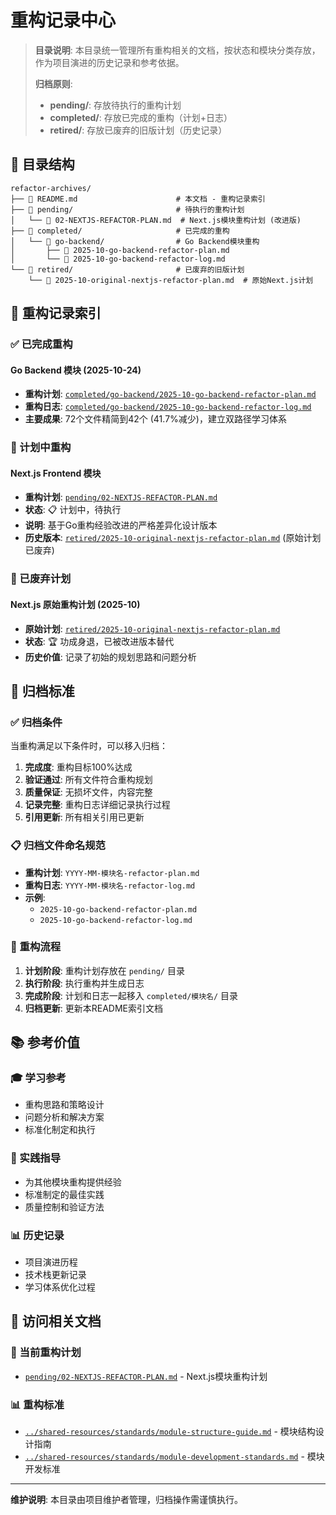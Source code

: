 # 重构记录中心

> **目录说明**: 本目录统一管理所有重构相关的文档，按状态和模块分类存放，作为项目演进的历史记录和参考依据。
>
> **归档原则**:
> - **pending/**: 存放待执行的重构计划
> - **completed/**: 存放已完成的重构（计划+日志）
> - **retired/**: 存放已废弃的旧版计划（历史记录）

## 📁 目录结构

```
refactor-archives/
├── 📖 README.md                      # 本文档 - 重构记录索引
├── 📁 pending/                       # 待执行的重构计划
│   └── 📄 02-NEXTJS-REFACTOR-PLAN.md  # Next.js模块重构计划 (改进版)
├── 📁 completed/                     # 已完成的重构
│   └── 📁 go-backend/                # Go Backend模块重构
│       ├── 📄 2025-10-go-backend-refactor-plan.md
│       └── 📄 2025-10-go-backend-refactor-log.md
└── 📁 retired/                       # 已废弃的旧版计划
    └── 📄 2025-10-original-nextjs-refactor-plan.md  # 原始Next.js计划
```

## 📁 重构记录索引

### ✅ 已完成重构

#### Go Backend 模块 (2025-10-24)
- **重构计划**: [`completed/go-backend/2025-10-go-backend-refactor-plan.md`](completed/go-backend/2025-10-go-backend-refactor-plan.md)
- **重构日志**: [`completed/go-backend/2025-10-go-backend-refactor-log.md`](completed/go-backend/2025-10-go-backend-refactor-log.md)
- **主要成果**: 72个文件精简到42个 (41.7%减少)，建立双路径学习体系

### 🔄 计划中重构

#### Next.js Frontend 模块
- **重构计划**: [`pending/02-NEXTJS-REFACTOR-PLAN.md`](pending/02-NEXTJS-REFACTOR-PLAN.md)
- **状态**: 📋 计划中，待执行
- **说明**: 基于Go重构经验改进的严格差异化设计版本
- **历史版本**: [`retired/2025-10-original-nextjs-refactor-plan.md`](retired/2025-10-original-nextjs-refactor-plan.md) (原始计划已废弃)

### 📜 已废弃计划

#### Next.js 原始重构计划 (2025-10)
- **原始计划**: [`retired/2025-10-original-nextjs-refactor-plan.md`](retired/2025-10-original-nextjs-refactor-plan.md)
- **状态**: 🏆 功成身退，已被改进版本替代
- **历史价值**: 记录了初始的规划思路和问题分析

## 🎯 归档标准

### ✅ 归档条件
当重构满足以下条件时，可以移入归档：

1. **完成度**: 重构目标100%达成
2. **验证通过**: 所有文件符合重构规划
3. **质量保证**: 无损坏文件，内容完整
4. **记录完整**: 重构日志详细记录执行过程
5. **引用更新**: 所有相关引用已更新

### 📋 归档文件命名规范
- **重构计划**: `YYYY-MM-模块名-refactor-plan.md`
- **重构日志**: `YYYY-MM-模块名-refactor-log.md`
- **示例**:
  - `2025-10-go-backend-refactor-plan.md`
  - `2025-10-go-backend-refactor-log.md`

### 🔄 重构流程
1. **计划阶段**: 重构计划存放在 `pending/` 目录
2. **执行阶段**: 执行重构并生成日志
3. **完成阶段**: 计划和日志一起移入 `completed/模块名/` 目录
4. **归档更新**: 更新本README索引文档

## 📚 参考价值

### 🎓 学习参考
- 重构思路和策略设计
- 问题分析和解决方案
- 标准化制定和执行

### 🔧 实践指导
- 为其他模块重构提供经验
- 标准制定的最佳实践
- 质量控制和验证方法

### 📊 历史记录
- 项目演进历程
- 技术栈更新记录
- 学习体系优化过程

## 🔄 访问相关文档

### 📖 当前重构计划
- [`pending/02-NEXTJS-REFACTOR-PLAN.md`](pending/02-NEXTJS-REFACTOR-PLAN.md) - Next.js模块重构计划

### 📊 重构标准
- [`../shared-resources/standards/module-structure-guide.md`](../shared-resources/standards/module-structure-guide.md) - 模块结构设计指南
- [`../shared-resources/standards/module-development-standards.md`](../shared-resources/standards/module-development-standards.md) - 模块开发标准

---

**维护说明**: 本目录由项目维护者管理，归档操作需谨慎执行。